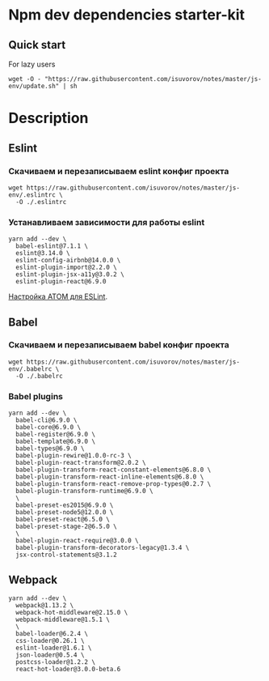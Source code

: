 # Npm dev dependencies starter-kit

## Quick start

For lazy users

```
wget -O - "https://raw.githubusercontent.com/isuvorov/notes/master/js-env/update.sh" | sh
```

# Description

## Eslint

### Скачиваем и перезаписываем eslint конфиг проекта
```
wget https://raw.githubusercontent.com/isuvorov/notes/master/js-env/.eslintrc \
  -O ./.eslintrc
```

### Устанавливаем зависимости для работы eslint

```
yarn add --dev \
  babel-eslint@7.1.1 \
  eslint@3.14.0 \
  eslint-config-airbnb@14.0.0 \
  eslint-plugin-import@2.2.0 \
  eslint-plugin-jsx-a11y@3.0.2 \
  eslint-plugin-react@6.9.0
```

[Настройка ATOM для ESLint](https://github.com/isuvorov/notes/blob/master/atom/README.md#eslint).

## Babel

### Скачиваем и перезаписываем babel конфиг проекта
```
wget https://raw.githubusercontent.com/isuvorov/notes/master/js-env/.babelrc \
  -O ./.babelrc
```

### Babel plugins

```
yarn add --dev \
  babel-cli@6.9.0 \
  babel-core@6.9.0 \
  babel-register@6.9.0 \
  babel-template@6.9.0 \
  babel-types@6.9.0 \
  babel-plugin-rewire@1.0.0-rc-3 \
  babel-plugin-react-transform@2.0.2 \
  babel-plugin-transform-react-constant-elements@6.8.0 \
  babel-plugin-transform-react-inline-elements@6.8.0 \
  babel-plugin-transform-react-remove-prop-types@0.2.7 \
  babel-plugin-transform-runtime@6.9.0 \
  \
  babel-preset-es2015@6.9.0 \
  babel-preset-node5@12.0.0 \
  babel-preset-react@6.5.0 \
  babel-preset-stage-2@6.5.0 \
  \
  babel-plugin-react-require@3.0.0 \
  babel-plugin-transform-decorators-legacy@1.3.4 \
  jsx-control-statements@3.1.2
```


## Webpack

```
yarn add --dev \
  webpack@1.13.2 \
  webpack-hot-middleware@2.15.0 \
  webpack-middleware@1.5.1 \
  \
  babel-loader@6.2.4 \
  css-loader@0.26.1 \
  eslint-loader@1.6.1 \
  json-loader@0.5.4 \
  postcss-loader@1.2.2 \
  react-hot-loader@3.0.0-beta.6
```
